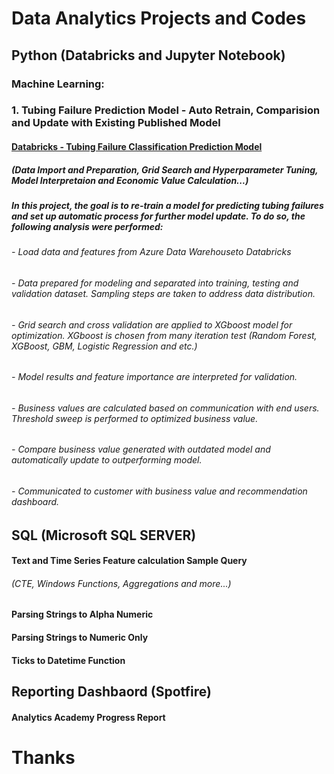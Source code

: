 # Data Analytics Projects and Codes

##    Python (Databricks and Jupyter Notebook)
### Machine Learning:

### 1. Tubing Failure Prediction Model - Auto Retrain, Comparision and Update with Existing Published Model
####  [Databricks - Tubing Failure Classification Prediction Model](https://github.com/dzheng616/data_is_the_new_oil/blob/61b48bb9b1108491578146c883525540afaacd5d/Python/Databricks-Classification%20Prediction%20(XGboost).ipynb)
#####  (Data Import and Preparation, Grid Search and Hyperparameter Tuning, Model Interpretaion and Economic Value Calculation...)

#####  In this project, the goal is to re-train a model for predicting tubing failures and set up automatic process for further model update. To do so, the following analysis were performed:
###### - Load data and features from Azure Data Warehouseto Databricks
###### - Data prepared for modeling and separated into training, testing and validation dataset. Sampling steps are taken to address data distribution. 
###### - Grid search and cross validation are applied to XGboost model for optimization. XGboost is chosen from many iteration test (Random Forest, XGBoost, GBM, Logistic Regression and etc.) 
###### - Model results and feature importance are interpreted for validation. 
###### - Business values are calculated based on communication with end users. Threshold sweep is performed to optimized business value. 
###### - Compare business value generated with outdated model and automatically update to outperforming model. 
###### - Communicated to customer with business value and recommendation dashboard. 


##    SQL (Microsoft SQL SERVER)

####  Text and Time Series Feature calculation Sample Query
######  (CTE, Windows Functions, Aggregations and more...)
####  Parsing Strings to Alpha Numeric
####  Parsing Strings to Numeric Only
####  Ticks to Datetime Function

##    Reporting Dashbaord (Spotfire)

####  Analytics Academy Progress Report

# Thanks
